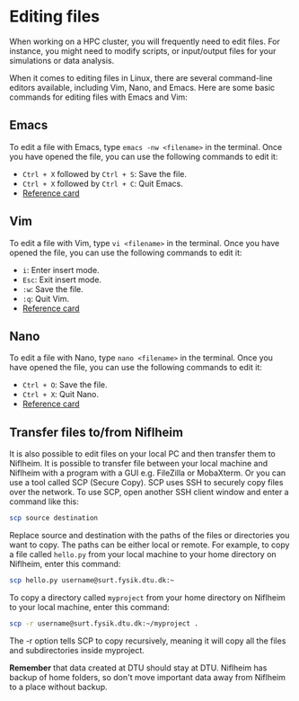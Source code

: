 # Editing files

When working on a HPC cluster, you will frequently need to edit files. For instance, you might need to modify scripts, or input/output files for your simulations or data analysis.

When it comes to editing files in Linux, there are several command-line editors available, including Vim, Nano, and Emacs. Here are some basic commands for editing files with Emacs and Vim:

## Emacs
To edit a file with Emacs, type `emacs -nw <filename>` in the terminal. Once you have opened the file, you can use the following commands to edit it:

- `Ctrl + X` followed by `Ctrl + S`: Save the file.
- `Ctrl + X` followed by `Ctrl + C`: Quit Emacs.
- [Reference card](https://www.gnu.org/software/emacs/refcards/pdf/refcard.pdf)

## Vim
To edit a file with Vim, type `vi <filename>` in the terminal. Once you have opened the file, you can use the following commands to edit it:

- `i`: Enter insert mode.
- `Esc`: Exit insert mode.
- `:w`: Save the file.
- `:q`: Quit Vim.
- [Reference card](https://web.mit.edu/merolish/Public/vi-ref.pdf)


## Nano
To edit a file with Nano, type `nano <filename>` in the terminal. Once you have opened the file, you can use the following commands to edit it:

- `Ctrl + O`: Save the file.
- `Ctrl + X`: Quit Nano.
- [Reference card](https://www.nano-editor.org/dist/latest/cheatsheet.html)

## Transfer files to/from Niflheim

It is also possible to edit files on your local PC and then transfer them to Niflheim. It is possible to transfer file between your local machine and Niflheim with a program with a GUI e.g. FileZilla or MobaXterm. Or you can use a tool called SCP (Secure Copy). SCP uses SSH to securely copy files over the network. To use SCP, open another SSH client window and enter a command like this:

```bash
scp source destination
```

Replace source and destination with the paths of the files or directories you want to copy. The paths can be either local or remote. For example, to copy a file called `hello.py` from your local machine to your home directory on Niflheim, enter this command:

```bash
scp hello.py username@surt.fysik.dtu.dk:~
```

To copy a directory called `myproject` from your home directory on Niflheim to your local machine, enter this command:

```bash
scp -r username@surt.fysik.dtu.dk:~/myproject .
```

The -r option tells SCP to copy recursively, meaning it will copy all the files and subdirectories inside myproject.

**Remember** that data created at DTU should stay at DTU. Niflheim has backup of home folders, so don't move important data away from Niflheim to a place without backup.
